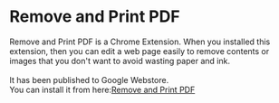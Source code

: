 # Remove and Print PDF
Remove and Print PDF is a Chrome Extension. When you installed this extension, then you can edit a web page easily to remove contents or images that you don't want to avoid wasting paper and ink.<br>
<br>
It has been published to Google Webstore.<br>
You can install it from here:<a href="https://chrome.google.com/webstore/detail/editprint-web-page/cmfjfgondjobaohpnamfengeonbnflmo/">Remove and Print PDF</a><br>
